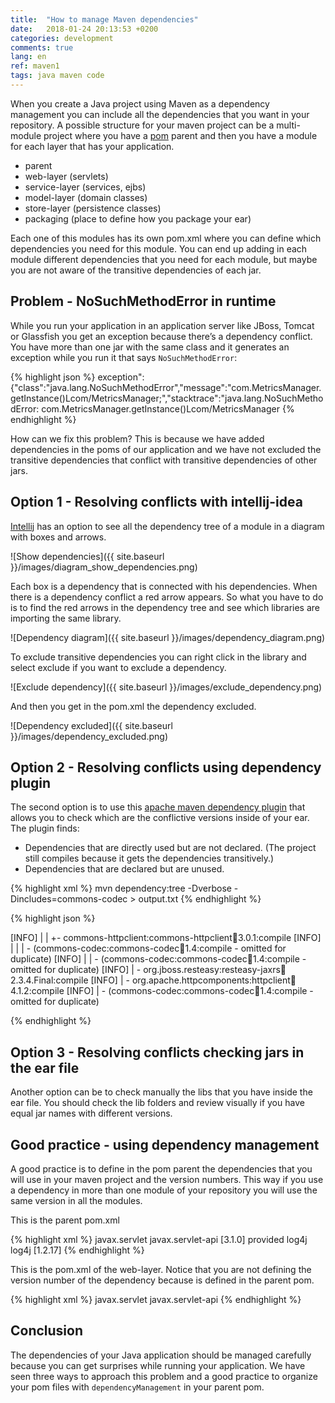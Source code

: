 ```yaml
---
title:  "How to manage Maven dependencies"
date:   2018-01-24 20:13:53 +0200
categories: development
comments: true
lang: en
ref: maven1
tags: java maven code 
---
```


When you create a Java project using Maven as a dependency management you can include all the dependencies that you want in your repository. A possible structure for your maven project can be a multi-module project where you have a <a href="https://maven.apache.org/guides/introduction/introduction-to-the-pom.html">pom</a> parent and then you have a module for each layer that has your application. 

- parent 
- web-layer (servlets) 
- service-layer (services, ejbs)
- model-layer (domain classes)
- store-layer (persistence classes)
- packaging (place to define how you package your ear) 

Each one of this modules has its own pom.xml where you can define which dependencies you need for this module. You can end up adding in each module different dependencies that you need for each module, but maybe you are not aware of the transitive dependencies of each jar. 

Problem - NoSuchMethodError in runtime
----------------------------
While you run your application in an application server like JBoss, Tomcat or Glassfish you get an exception because there’s a dependency conflict. You have more than one jar with the same class and it generates an exception while you run it that says `NoSuchMethodError`:

{% highlight json %}
exception":{"class":"java.lang.NoSuchMethodError","message":"com.MetricsManager.getInstance()Lcom/MetricsManager;","stacktrace":"java.lang.NoSuchMethodError: com.MetricsManager.getInstance()Lcom/MetricsManager
{% endhighlight %}

How can we fix this problem? This is because we have added dependencies in the poms of our application and we have not excluded the transitive dependencies that conflict with transitive dependencies of other jars.

Option 1 - Resolving conflicts with intellij-idea
------------------------------------------
<a href="https://www.jetbrains.com/idea/">Intellij</a> has an option to see all the dependency tree of a module in a diagram with boxes and arrows. 

![Show dependencies]({{ site.baseurl }}/images/diagram_show_dependencies.png)

Each box is a dependency that is connected with his dependencies. When there is a dependency conflict a red arrow appears. So what you have to do is to find the red arrows in the dependency tree and see which libraries are importing the same library.

![Dependency diagram]({{ site.baseurl }}/images/dependency_diagram.png) 

To exclude transitive dependencies you can right click in the library and select exclude if you want to exclude a dependency.

![Exclude dependency]({{ site.baseurl }}/images/exclude_dependency.png)

And then you get in the pom.xml the dependency excluded. 

![Dependency excluded]({{ site.baseurl }}/images/dependency_excluded.png) 

Option 2 - Resolving conflicts using dependency plugin
-----------------------------------
The second option is to use this <a href="https://maven.apache.org/plugins/maven-dependency-plugin/examples/resolving-conflicts-using-the-dependency-tree.html">apache maven dependency plugin</a> that allows you to check which are the conflictive versions inside of your ear. The plugin finds: 

- Dependencies that are directly used but are not declared. (The project still compiles because it gets the dependencies transitively.)
- Dependencies that are declared but are unused.

{% highlight xml %}
mvn dependency:tree -Dverbose -Dincludes=commons-codec > output.txt
{% endhighlight %}

{% highlight json %}

[INFO] |  |  +- commons-httpclient:commons-httpclient:jar:3.0.1:compile
[INFO] |  |  |  \- (commons-codec:commons-codec:jar:1.4:compile - omitted for duplicate)
[INFO] |  |  \- (commons-codec:commons-codec:jar:1.4:compile - omitted for duplicate)
[INFO] |   \- org.jboss.resteasy:resteasy-jaxrs:jar:2.3.4.Final:compile
[INFO] |     \- org.apache.httpcomponents:httpclient:jar:4.1.2:compile
[INFO] |         \- (commons-codec:commons-codec:jar:1.4:compile - omitted for duplicate)

{% endhighlight %}


Option 3 - Resolving conflicts checking jars in the ear file
-------------------------------------
Another option can be to check manually the libs that you have inside the ear file. You should check the lib folders and review visually if you have equal jar names with different versions.

Good practice - using dependency management
-----------------------------------------
A good practice is to define in the pom parent the dependencies that you will use in your maven project and the version numbers. This way if you use a dependency in more than one module of your repository you will use the same version in all the modules.

This is the parent pom.xml

{% highlight xml %}
<dependencyManagement>
   <dependencies>
       <dependency>
<dependency>
      <groupId>javax.servlet</groupId>
      <artifactId>javax.servlet-api</artifactId>
      <version>[3.1.0]</version>
      <scope>provided</scope>
</dependency>
     <dependency>
      <groupId>log4j</groupId>
      <artifactId>log4j</artifactId>
      <version>[1.2.17]</version>
</dependency>
   </dependencies>
</dependencyManagement>
{% endhighlight %}

This is the pom.xml of the web-layer. Notice that you are not defining the version number of the dependency because is defined in the parent pom.

{% highlight xml %}
<dependencies>
       <dependency>
<dependency>
      <groupId>javax.servlet</groupId>
      <artifactId>javax.servlet-api</artifactId>
</dependency>
   </dependencies>
{% endhighlight %}


Conclusion
-----------------
The dependencies of your Java application should be managed carefully because you can get surprises while running your application. We have seen three ways to approach this problem and a good practice to organize your pom files with `dependencyManagement` in your parent pom.









